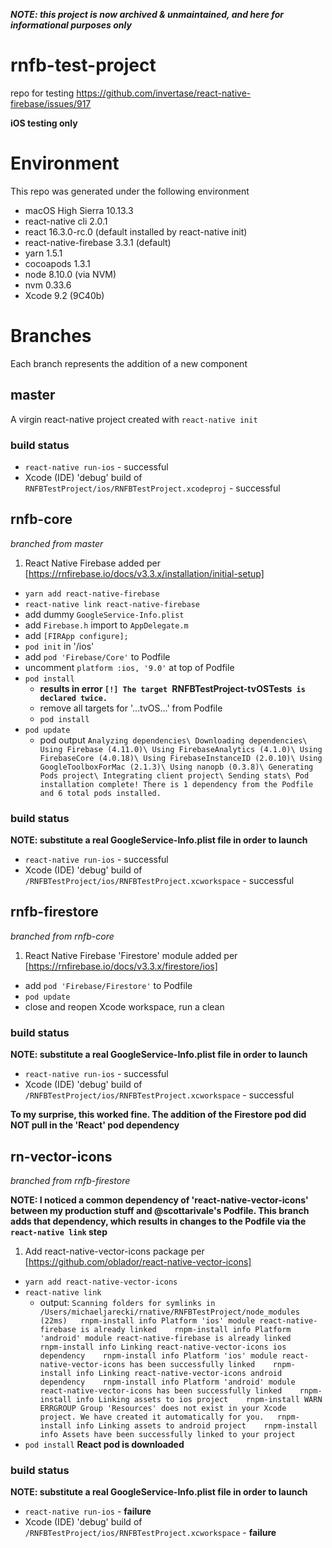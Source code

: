 ***NOTE: this project is now archived & unmaintained, and here for informational purposes only***

# rnfb-test-project
repo for testing https://github.com/invertase/react-native-firebase/issues/917

**iOS testing only**

# Environment
This repo was generated under the following environment

* macOS High Sierra 10.13.3
* react-native cli 2.0.1
* react 16.3.0-rc.0 (default installed by react-native init)
* react-native-firebase 3.3.1 (default)
* yarn 1.5.1
* cocoapods 1.3.1
* node 8.10.0 (via NVM)
* nvm 0.33.6
* Xcode 9.2 (9C40b)

# Branches
Each branch represents the addition of a new component

## master
A virgin react-native project created with `react-native init`

### build status
* `react-native run-ios` - successful
* Xcode (IDE) 'debug' build of `RNFBTestProject/ios/RNFBTestProject.xcodeproj` - successful

## rnfb-core
*branched from master*
1. React Native Firebase added per [https://rnfirebase.io/docs/v3.3.x/installation/initial-setup]
  * `yarn add react-native-firebase`
  * `react-native link react-native-firebase`
  * add dummy `GoogleService-Info.plist`
  * add `Firebase.h` import to `AppDelegate.m`
  * add `[FIRApp configure];`
  * `pod init` in '/ios'
  * add `pod 'Firebase/Core'` to Podfile
  * uncomment `platform :ios, '9.0'` at top of Podfile
  * `pod install`
    * **results in error `[!] The target `RNFBTestProject-tvOSTests` is declared twice.`**
    * remove all targets for '...tvOS...' from Podfile
    * `pod install`
  * `pod update`
    * pod output `Analyzing dependencies\
Downloading dependencies\
Using Firebase (4.11.0)\
Using FirebaseAnalytics (4.1.0)\
Using FirebaseCore (4.0.18)\
Using FirebaseInstanceID (2.0.10)\
Using GoogleToolboxForMac (2.1.3)\
Using nanopb (0.3.8)\
Generating Pods project\
Integrating client project\
Sending stats\
Pod installation complete! There is 1 dependency from the Podfile and 6 total pods installed.`

### build status
**NOTE: substitute a real GoogleService-Info.plist file in order to launch**
* `react-native run-ios` - successful
* Xcode (IDE) 'debug' build of `/RNFBTestProject/ios/RNFBTestProject.xcworkspace` - successful

## rnfb-firestore
*branched from rnfb-core*
1. React Native Firebase 'Firestore' module added per [https://rnfirebase.io/docs/v3.3.x/firestore/ios]
  * add `pod 'Firebase/Firestore'` to Podfile
  * `pod update`
  * close and reopen Xcode workspace, run a clean

### build status
**NOTE: substitute a real GoogleService-Info.plist file in order to launch**
* `react-native run-ios` - successful
* Xcode (IDE) 'debug' build of `/RNFBTestProject/ios/RNFBTestProject.xcworkspace` - successful

**To my surprise, this worked fine. The addition of the Firestore pod did NOT pull in the 'React' pod dependency**

## rn-vector-icons
*branched from rnfb-firestore*

**NOTE: I noticed a common dependency of 'react-native-vector-icons' between my production stuff and @scottarivale's Podfile. This branch adds that dependency, which results in changes to the Podfile via the `react-native link` step**
1. Add react-native-vector-icons package per [https://github.com/oblador/react-native-vector-icons]
  * `yarn add react-native-vector-icons`
  * `react-native link`
    * output: `Scanning folders for symlinks in /Users/michaeljarecki/rnative/RNFBTestProject/node_modules (22ms)  
rnpm-install info Platform 'ios' module react-native-firebase is already linked   
rnpm-install info Platform 'android' module react-native-firebase is already linked   
rnpm-install info Linking react-native-vector-icons ios dependency   
rnpm-install info Platform 'ios' module react-native-vector-icons has been successfully linked   
rnpm-install info Linking react-native-vector-icons android dependency   
rnpm-install info Platform 'android' module react-native-vector-icons has been successfully linked   
rnpm-install info Linking assets to ios project   
rnpm-install WARN ERRGROUP Group 'Resources' does not exist in your Xcode project. We have created it automatically for you.  
rnpm-install info Linking assets to android project   
rnpm-install info Assets have been successfully linked to your project`
  * `pod install` **React pod is downloaded**

### build status
**NOTE: substitute a real GoogleService-Info.plist file in order to launch**
* `react-native run-ios` - **failure**
* Xcode (IDE) 'debug' build of `/RNFBTestProject/ios/RNFBTestProject.xcworkspace` - **failure**
